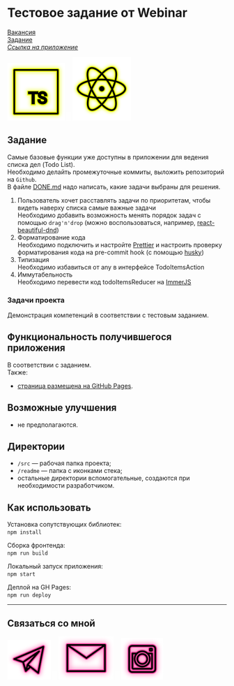 # Тестовое задание от Webinar

[Вакансия](https://hh.ru/vacancy/49356697 "Junior frontend-разработчик")  
[Задание](https://gist.github.com/vmosyaykin/cd3ef13106c4ac16f8e47a13114f39fd "Задание")  
_[Ссылка на приложение](https://beagle-elgaeb.github.io/test-webinar/ "Приложение")_

<p>
  <a href="https://www.typescriptlang.org/"><img src="readme/icon-ts.svg" alt="TS"></a>
    <img src="readme/icon-whitespace-5px.svg"/>
  <a href="https://ru.reactjs.org/"><img src="readme/icon-react.svg" alt="React"></a>
</p>

## Задание

Самые базовые функции уже доступны в приложении для ведения списка дел (Todo List).  
Необходимо делайть промежуточные коммиты, выложить репозиторий на `Github`.  
В файле [DONE.md](./DONE.md) надо написать, какие задачи выбраны для решения.

1. Пользователь хочет расставлять задачи по приоритетам, чтобы видеть наверху списка самые важные задачи  
   Необходимо добавить возможность менять порядок задач с помощью `drag'n'drop` (можно воспользоваться, например, [react-beautiful-dnd](https://github.com/atlassian/react-beautiful-dnd))
2. Форматирование кода  
   Необходимо подключить и настройте [Prettier](https://prettier.io/) и настроить проверку форматирования кода на pre-commit hook (с помощью [husky](https://github.com/typicode/husky))
3. Типизация  
   Необходимо избавиться от any в интерфейсе TodoItemsAction
4. Иммутабельность  
   Необходимо перевести код todoItemsReducer на [ImmerJS](https://immerjs.github.io/immer/)

### Задачи проекта

Демонстрация компетенций в соответствии с тестовым заданием.

## Функциональность получившегося приложения

В соответствии с заданием.  
Также:

- [страница размещена на GitHub Pages](https://beagle-elgaeb.github.io/test-webinar/ "Выполненое тестовое задание").

## Возможные улучшения

- не предполагаются.

## Директории

- `/src` — рабочая папка проекта;
- `/readme` — папка с иконками стека;
- остальные директории вспомогательные, создаются при необходимости разработчиком.

## Как использовать

Установка сопутствующих библиотек:  
`npm install`

Сборка фронтенда:  
`npm run build`

Локальный запуск приложения:  
`npm start`

Деплой на GH Pages:  
`npm run deploy`

---

## Связаться со мной

<p>
  <a href="https://t.me/evgevgevge"><img src="readme/icon-tg.svg" alt="Telegram"></a>
    <img src="readme/icon-whitespace-5px.svg"/>
  <a href="mailto:beagle-elgaeb@ya.ru"><img src="readme/icon-mail.svg" alt="Mail"></a>
    <img src="readme/icon-whitespace-5px.svg"/>
  <a href="https://www.instagram.com/evg._.su/"><img src="readme/icon-inst.svg" alt="Instagram"></a>
</p>
